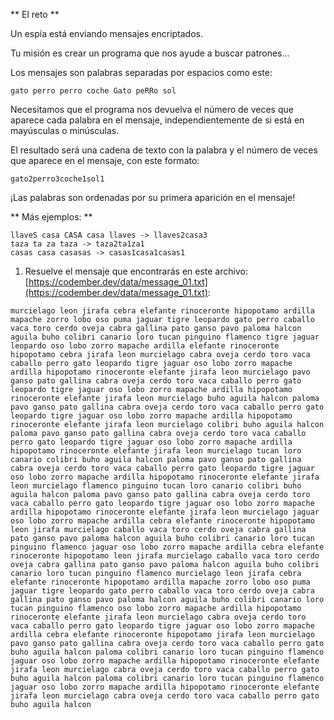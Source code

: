 ** El reto **

Un espía está enviando mensajes encriptados.

Tu misión es crear un programa que nos ayude a buscar patrones...

Los mensajes son palabras separadas por espacios como este:

```
gato perro perro coche Gato peRRo sol
```

Necesitamos que el programa nos devuelva el número de veces que aparece cada palabra en el mensaje, independientemente de si está en mayúsculas o minúsculas.

El resultado será una cadena de texto con la palabra y el número de veces que aparece en el mensaje, con este formato:

```
gato2perro3coche1sol1
```

¡Las palabras son ordenadas por su primera aparición en el mensaje!

** Más ejemplos: **

```
llaveS casa CASA casa llaves -> llaves2casa3
taza ta za taza -> taza2ta1za1
casas casa casasas -> casas1casa1casas1
```

1. Resuelve el mensaje que encontrarás en este archivo: [https://codember.dev/data/message_01.txt](https://codember.dev/data/message_01.txt):

```
murcielago leon jirafa cebra elefante rinoceronte hipopotamo ardilla mapache zorro lobo oso puma jaguar tigre leopardo gato perro caballo vaca toro cerdo oveja cabra gallina pato ganso pavo paloma halcon aguila buho colibri canario loro tucan pinguino flamenco tigre jaguar leopardo oso lobo zorro mapache ardilla elefante rinoceronte hipopotamo cebra jirafa leon murcielago cabra oveja cerdo toro vaca caballo perro gato leopardo tigre jaguar oso lobo zorro mapache ardilla hipopotamo rinoceronte elefante jirafa leon murcielago pavo ganso pato gallina cabra oveja cerdo toro vaca caballo perro gato leopardo tigre jaguar oso lobo zorro mapache ardilla hipopotamo rinoceronte elefante jirafa leon murcielago buho aguila halcon paloma pavo ganso pato gallina cabra oveja cerdo toro vaca caballo perro gato leopardo tigre jaguar oso lobo zorro mapache ardilla hipopotamo rinoceronte elefante jirafa leon murcielago colibri buho aguila halcon paloma pavo ganso pato gallina cabra oveja cerdo toro vaca caballo perro gato leopardo tigre jaguar oso lobo zorro mapache ardilla hipopotamo rinoceronte elefante jirafa leon murcielago tucan loro canario colibri buho aguila halcon paloma pavo ganso pato gallina cabra oveja cerdo toro vaca caballo perro gato leopardo tigre jaguar oso lobo zorro mapache ardilla hipopotamo rinoceronte elefante jirafa leon murcielago flamenco pinguino tucan loro canario colibri buho aguila halcon paloma pavo ganso pato gallina cabra oveja cerdo toro vaca caballo perro gato leopardo tigre jaguar oso lobo zorro mapache ardilla hipopotamo rinoceronte elefante jirafa leon murcielago jaguar oso lobo zorro mapache ardilla cebra elefante rinoceronte hipopotamo leon jirafa murcielago caballo vaca toro cerdo oveja cabra gallina pato ganso pavo paloma halcon aguila buho colibri canario loro tucan pinguino flamenco jaguar oso lobo zorro mapache ardilla cebra elefante rinoceronte hipopotamo leon jirafa murcielago caballo vaca toro cerdo oveja cabra gallina pato ganso pavo paloma halcon aguila buho colibri canario loro tucan pinguino flamenco murcielago leon jirafa cebra elefante rinoceronte hipopotamo ardilla mapache zorro lobo oso puma jaguar tigre leopardo gato perro caballo vaca toro cerdo oveja cabra gallina pato ganso pavo paloma halcon aguila buho colibri canario loro tucan pinguino flamenco oso lobo zorro mapache ardilla hipopotamo rinoceronte elefante jirafa leon murcielago cabra oveja cerdo toro vaca caballo perro gato leopardo tigre jaguar oso lobo zorro mapache ardilla cebra elefante rinoceronte hipopotamo jirafa leon murcielago pavo ganso pato gallina cabra oveja cerdo toro vaca caballo perro gato buho aguila halcon paloma colibri canario loro tucan pinguino flamenco jaguar oso lobo zorro mapache ardilla hipopotamo rinoceronte elefante jirafa leon murcielago cabra oveja cerdo toro vaca caballo perro gato buho aguila halcon paloma colibri canario loro tucan pinguino flamenco jaguar oso lobo zorro mapache ardilla hipopotamo rinoceronte elefante jirafa leon murcielago cabra oveja cerdo toro vaca caballo perro gato buho aguila halcon
```